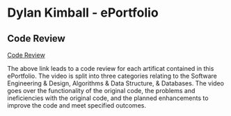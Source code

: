 # Dylan Kimball - ePortfolio

## Code Review

[Code Review](https://youtu.be/Lm_ubFRt0e8)

The above link leads to a code review for each artificat contained in this ePortfolio. The video is split into three categories relating to the Software Engineering & Design, Algorithms & Data Structure, & Databases. The video goes over the functionality of the original code, the problems and ineficiencies with the original code, and the planned enhancements to improve the code and meet specified outcomes.
